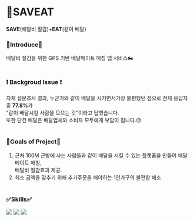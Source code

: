 # 🍤SAVEAT
<b>SAVE</b>(배달비 절감)+<b>EAT</b>(같이 배달)
### 🙌<b>Introduce</b>🙌
배달비 절감을 위한 GPS 기반 배달메이트 매칭 앱 서비스🏍
<br/><br/>

### ❗<b> Backgroud Issue</b> ❗
자체 설문조사 결과, 누군가와 같이 배달을 시키면서가장 불편했던 점으로 전체 응답자 중 <b>77.8%</b>가 <br/>"같이 배달시킬 사람을 모으는 것"이라고 답했습니다. <br/>또한 단건 배달은 배달업체와 소비자 모두에게 부담이 됩니다.😥
 <br/><br/>
 
 ### 🏅<b>Goals of Project</b>🏅
 1. 근처 100M 근방에 사는 사람들과 같이 배달을 시킬 수 있는 플랫폼을 만들어 배달메이트 매칭, <br/>배달비 절감효과 제공.
 2. 최소 금액을 맞추기 위해 추가주문을 해야하는 1인가구의 불편함 해소.
 <br/><br/>
<h3>✅Skills✅</h3>
<p style="display:inline"/><img src="https://img.shields.io/badge/Android-3DDC84?style=flat&logo=Android&logoColor=white"/>
<img src="https://img.shields.io/badge/Firebase-FFCA28?style=flat&logo=Firebase&logoColor=white"/>
<img src="https://img.shields.io/badge/Kotlin-7F52FF?style=flat&logo=Kotlin&logoColor=white"/>

